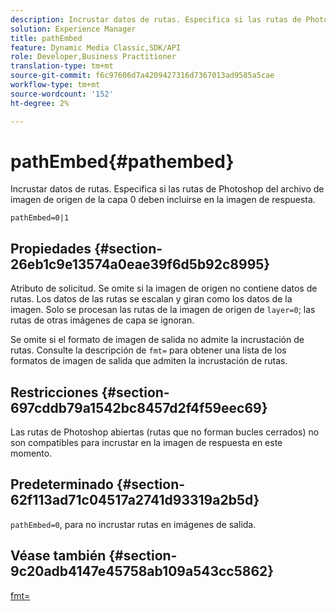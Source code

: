 ```yaml
---
description: Incrustar datos de rutas. Especifica si las rutas de Photoshop del archivo de imagen de origen de la capa 0 deben incluirse en la imagen de respuesta.
solution: Experience Manager
title: pathEmbed
feature: Dynamic Media Classic,SDK/API
role: Developer,Business Practitioner
translation-type: tm+mt
source-git-commit: f6c97606d7a4209427316d7367013ad9585a5cae
workflow-type: tm+mt
source-wordcount: '152'
ht-degree: 2%

---
```



# pathEmbed{#pathembed}

Incrustar datos de rutas. Especifica si las rutas de Photoshop del archivo de imagen de origen de la capa 0 deben incluirse en la imagen de respuesta.

`pathEmbed=0|1`

## Propiedades {#section-26eb1c9e13574a0eae39f6d5b92c8995}

Atributo de solicitud. Se omite si la imagen de origen no contiene datos de rutas. Los datos de las rutas se escalan y giran como los datos de la imagen. Solo se procesan las rutas de la imagen de origen de `layer=0`; las rutas de otras imágenes de capa se ignoran.

Se omite si el formato de imagen de salida no admite la incrustación de rutas. Consulte la descripción de `fmt=` para obtener una lista de los formatos de imagen de salida que admiten la incrustación de rutas.

## Restricciones {#section-697cddb79a1542bc8457d2f4f59eec69}

Las rutas de Photoshop abiertas (rutas que no forman bucles cerrados) no son compatibles para incrustar en la imagen de respuesta en este momento.

## Predeterminado {#section-62f113ad71c04517a2741d93319a2b5d}

`pathEmbed=0`, para no incrustar rutas en imágenes de salida.

## Véase también {#section-9c20adb4147e45758ab109a543cc5862}

[fmt=](../../../../../is-api/http-ref/image-serving-api-ref/c-http-protocol-reference/c-command-reference/r-is-http-fmt.md#reference-cdf10043423b45ba9fe15157fb3ae37a)

